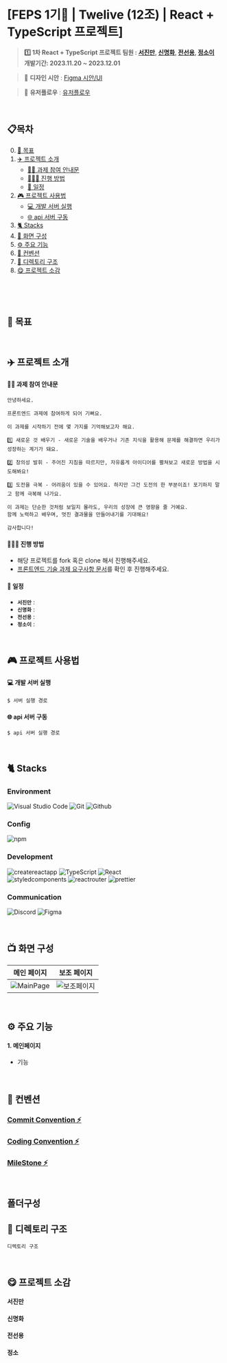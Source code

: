 # [FEPS 1기🦁 | Twelive (12조) | React + TypeScript 프로젝트]

> **1️⃣ 1차 React + TypeScript 프로젝트 팀원 : [서진만](https://github.com/seojinman), [신명화](https://github.com/MyoungHwaShin), [전선용](https://github.com/sy0725), [정소이](https://github.com/uniS2)** <br/> **개발기간: 2023.11.20 ~ 2023.12.01**

> 🎨 **디자인 시안** : [Figma 시안/UI](#) <br>

> 🌈 **유저플로우** : [유저플로우](#) <br>

<br>

## 📋목차

0. [🎯 목표](#)
1. [✈️ 프로젝트 소개](#)
   - [👋🏻 과제 참여 안내문](#)
   - [👨🏻‍💻 진행 방법](#)
   - [📅 일정](#)
3. [🎮 프로젝트 사용법](#)
     - [💻 개발 서버 실행](#)
     - [🌐 api 서버 구동](#)
5. [🐈 Stacks](#)
6. [🎥 화면 구성](#)
7. [⚙️ 주요 기능](#)
8. [🔪 컨벤션](#)
9. [📂 디렉토리 구조](#)
10. [😋 프로젝트 소감](#)

<br>
<br>
<br>

## 🎯 목표

<br>

## ✈️ 프로젝트 소개

#### 👋🏻 과제 참여 안내문

```
안녕하세요.

프론트엔드 과제에 참여하게 되어 기뻐요.

이 과제를 시작하기 전에 몇 가지를 기억해보고자 해요.

1️⃣ 새로운 것 배우기 - 새로운 기술을 배우거나 기존 지식을 활용해 문제를 해결하면 우리가 성장하는 계기가 돼요.

2️⃣ 창의성 발휘 - 주어진 지침을 따르지만, 자유롭게 아이디어를 펼쳐보고 새로운 방법을 시도해봐요!

3️⃣ 도전을 극복 - 어려움이 있을 수 있어요. 하지만 그건 도전의 한 부분이죠! 포기하지 말고 함께 극복해 나가요.

이 과제는 단순한 것처럼 보일지 몰라도, 우리의 성장에 큰 영향을 줄 거예요.
함께 노력하고 배우며, 멋진 결과물을 만들어내기를 기대해요!

감사합니다!
```

#### 👨🏻‍💻 진행 방법

- 해당 프로젝트를 fork 혹은 clone 해서 진행해주세요.
- [프론트엔드 기술 과제 요구사항 문서](https://www.notion.so/inifinite-tries/317b3150aa8d4c898b9274aae54d0e74?pvs=4)를 확인 후 진행해주세요.


#### 📅 일정

- **`서진만`** : 
- **`신명화`** :
- **`전선용`** :
- **`정소이`** :

<br>

## 🎮 프로젝트 사용법

#### 💻 개발 서버 실행

```
$ 서버 실행 경로
```

#### 🌐 api 서버 구동

```
$ api 서버 실행 경로
```

<br>

## 🐈 Stacks

### Environment

![Visual Studio Code](https://img.shields.io/badge/Visual%20Studio%20Code-007ACC?style=for-the-badge&logo=Visual%20Studio%20Code&logoColor=white)
![Git](https://img.shields.io/badge/Git-F05032?style=for-the-badge&logo=Git&logoColor=white)
![Github](https://img.shields.io/badge/GitHub-181717?style=for-the-badge&logo=GitHub&logoColor=white)

### Config

![npm](https://img.shields.io/badge/npm-CB3837?style=for-the-badge&logo=npm&logoColor=white)

### Development

![createreactapp](https://img.shields.io/badge/createreactapp-09D3AC?style=for-the-badge&logo=createreactapp&logoColor=white)
![TypeScript](https://img.shields.io/badge/TypeScript-3178C6?style=for-the-badge&logo=TypeScript&logoColor=white)
![React](https://img.shields.io/badge/React-61DAFB?style=for-the-badge&logo=react&logoColor=white) <br>
![styledcomponents](https://img.shields.io/badge/styledcomponents-DB7093?style=for-the-badge&logo=styledcomponents&logoColor=white)
![reactrouter](https://img.shields.io/badge/reactrouter-CA4245?style=for-the-badge&logo=reactrouter&logoColor=white)
![prettier](https://img.shields.io/badge/prettier-F7B93E?style=for-the-badge&logo=prettier&logoColor=white)

### Communication

![Discord](https://img.shields.io/badge/Discord-5865F2?style=for-the-badge&logo=Discord&logoColor=white)
![Figma](https://img.shields.io/badge/Figma-F24E1E?style=for-the-badge&logo=Figma&logoColor=white)

<br>

## 📺 화면 구성

|       메인 페이지       |           보조 페이지           |
| :---------------------: | :-----------------------------: |
| ![MainPage]() | ![보조페이지]() |

<br>

## ⚙️ 주요 기능

#### 1. 메인페이지

- 기능

<br>

## 🔪 컨벤션

### [Commit Convention ⚡](#)

### [Coding Convention ⚡](#)

### [MileStone ⚡](#)

<br>

## 폴더구성

## 📂 디렉토리 구조

```
디렉토리 구조
```

<br>

## 😋 프로젝트 소감

#### 서진만

#### 신명화

#### 전선용

#### 정소
